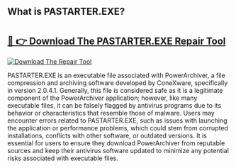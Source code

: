 ## What is PASTARTER.EXE? 

# <h2><a href="https://exedetect.com/download.php?PASTARTER.EXE">🔗 👉 Download The PASTARTER.EXE Repair Tool</a></h2>

[![Download The Repair Tool](https://exedetect.com/download-button.jpg)](https://exedetect.com/download.php?PASTARTER.EXE)

PASTARTER.EXE is an executable file associated with PowerArchiver, a file compression and archiving software developed by ConeXware, specifically in version 2.0.4.1. Generally, this file is considered safe as it is a legitimate component of the PowerArchiver application; however, like many executable files, it can be falsely flagged by antivirus programs due to its behavior or characteristics that resemble those of malware. Users may encounter errors related to PASTARTER.EXE, such as issues with launching the application or performance problems, which could stem from corrupted installations, conflicts with other software, or outdated versions. It is essential for users to ensure they download PowerArchiver from reputable sources and keep their antivirus software updated to minimize any potential risks associated with executable files.